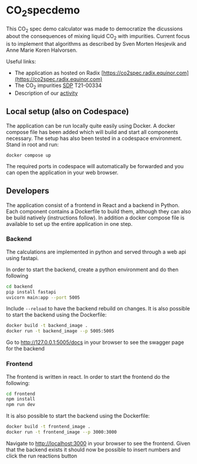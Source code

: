 # CO<sub>2</sub>specdemo

This CO<sub>2</sub> spec demo calculator was made to democratize the dicussions
about the consequences of mixing liquid CO<sub>2</sub> with impurities. Current
focus is to implement that algorithms as described by Sven Morten Hesjevik and
Anne Marie Koren Halvorsen.

Useful links:
- The application as hosted on Radix [https://co2spec.radix.equinor.com](https://co2spec.radix.equinor.com)
- The CO<sub>2</sub> impurities [SDP](https://colab.equinor.com/technologies/103E7E25-DE69-4ED0-8A35-AC91C41AD524/summary) T21-00334
- Description of our [activity](https://ccs-data-digital.radix.equinor.com/activities/co2spec/)

## Local setup (also on Codespace)

The application can be run locally quite easily using Docker. A docker compose file has been added which will build and start all components necessary. The setup has also been tested in a codespace environment. Stand in root and run:

```
docker compose up
```

The required ports in codespace will automatically be forwarded and you can open the application in your web browser.

## Developers

The application consist of a frontend in React and a backend in Python. Each
component contains a Dockerfile to build them, although they can also be build
natively (instructions follow). In addition a docker compose file is available
to set up the entire application in one step.

### Backend

The calculations are implemented in python and served through a web api using
fastapi.

In order to start the backend, create a python environment and do then following

```bash
cd backend
pip install fastapi
uvicorn main:app --port 5005
```

Include `--reload` to have the backend rebuild on changes. It is also possible
to start the backend using the Dockerfile:

```bash
docker build -t backend_image .
docker run -t backend_image --p 5005:5005
```

Go to <http://127.0.0.1:5005/docs> in your browser to see the swagger page for the
backend

### Frontend

The frontend is written in react. In order to start the frontend do the
following:

```bash
cd frontend
npm install
npm run dev
```

It is also possible to start the backend using the Dockerfile:

```bash
docker build -t frontend_image .
docker run -t frontend_image --p 3000:3000
```

Navigate to <http://localhost:3000> in your browser to see the frontend. Given
that the backend exists it should now be possible to insert numbers and click
the run reactions button
